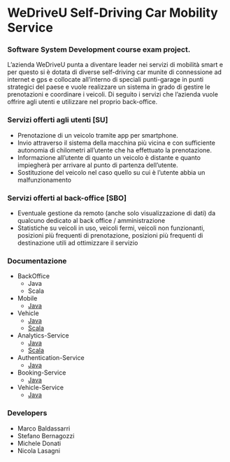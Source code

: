 
# WeDriveU Self-Driving Car Mobility Service 
### Software System Development course exam project.


L’azienda WeDriveU punta a diventare leader nei servizi di mobilità smart e per questo si è dotata di diverse self-driving car munite di connessione ad internet e gps e collocate all’interno di speciali punti-garage in punti strategici del paese e vuole realizzare un sistema in grado di gestire le prenotazioni e coordinare i veicoli.
Di seguito i servizi che l’azienda vuole offrire agli utenti e utilizzare nel proprio back-office.

### Servizi offerti agli utenti [SU]
 * Prenotazione di un veicolo tramite app per smartphone.  
 * Invio attraverso il sistema della macchina più vicina e con sufficiente autonomia di chilometri all’utente che ha effettuato la prenotazione.
 * Informazione all’utente di quanto un veicolo è distante e quanto impiegherà per arrivare al punto di partenza dell’utente.
 * Sostituzione del veicolo nel caso quello su cui è l’utente abbia un malfunzionamento

### Servizi offerti al back-office [SBO]
 * Eventuale gestione da remoto (anche solo visualizzazione di dati) da qualcuno dedicato al back office / amministrazione
 * Statistiche su veicoli in uso, veicoli fermi, veicoli non funzionanti, posizioni più frequenti di prenotazione, posizioni più frequenti di destinazione utili ad ottimizzare il servizio

### Documentazione
 * BackOffice
    - Java
    - Scala
 * Mobile
    - [Java](https://nlasagni.github.io/S3-16-we-drive-u/java/:mobile/)
 * Vehicle
    - [Java](https://nlasagni.github.io/S3-16-we-drive-u/java/:vehicle/)
    - [Scala](https://nlasagni.github.io/S3-16-we-drive-u/scala/:vehicle/)
 * Analytics-Service
    - [Java](https://nlasagni.github.io/S3-16-we-drive-u/java/:services:analytics/)
    - [Scala](https://nlasagni.github.io/S3-16-we-drive-u/scala/:services:analytics/)
 * Authentication-Service
    - [Java](https://nlasagni.github.io/S3-16-we-drive-u/java/:services:authentication/)
 * Booking-Service
    - [Java](https://nlasagni.github.io/S3-16-we-drive-u/java/:services:booking/)
 * Vehicle-Service
    - [Java](https://nlasagni.github.io/S3-16-we-drive-u/java/:services:vehicle/)

### Developers
 * Marco Baldassarri
 * Stefano Bernagozzi
 * Michele Donati
 * Nicola Lasagni
 
 